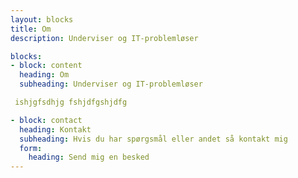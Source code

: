 ```yaml
---
layout: blocks
title: Om
description: Underviser og IT-problemløser

blocks:
- block: content
  heading: Om
  subheading: Underviser og IT-problemløser

 ishjgfsdhjg fshjdfgshjdfg

- block: contact
  heading: Kontakt
  subheading: Hvis du har spørgsmål eller andet så kontakt mig
  form:
    heading: Send mig en besked
---
```

